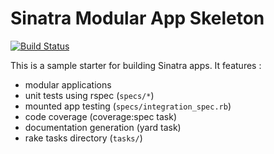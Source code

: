 # Sinatra Modular App Skeleton

[![Build Status](https://secure.travis-ci.org/erasme/sinatra_skeleton.png)](https://secure.travis-ci.org/erasme/sinatra_skeleton)


This is a sample starter for building Sinatra apps.
It features :

- modular applications
- unit tests using rspec (`specs/*`)
- mounted app testing (`specs/integration_spec.rb`)
- code coverage (coverage:spec task)
- documentation generation (yard task)
- rake tasks directory (`tasks/`)




